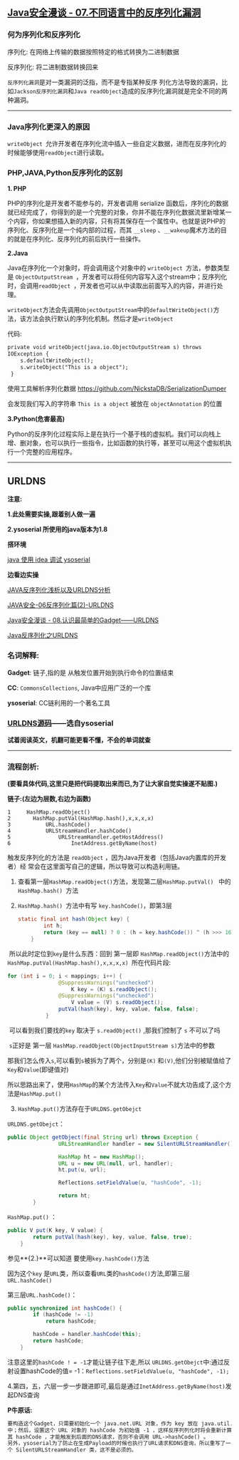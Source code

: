 ## [Java安全漫谈 - 07.不同语言中的反序列化漏洞](https://t.zsxq.com/NF2NfQf)

### 何为序列化和反序列化

序列化: 在网络上传输的数据按照特定的格式转换为二进制数据

反序列化: 将二进制数据转换回来



`反序列化漏洞`是对一类漏洞的泛指，而不是专指某种反序
列化方法导致的漏洞，比如`Jackson反序列化漏洞`和`Java readObject`造成的反序列化漏洞就是完全不同的两种漏洞。

---

### Java序列化更深入的原因

 `writeObject `允许开发者在序列化流中插入一些自定义数据，进而在反序列化的时候能够使用` readObject `进行读取。

### PHP,JAVA,Python反序列化的区别

**1. PHP**

PHP的序列化是开发者不能参与的，开发者调用 serialize 函数后，序列化的数据就已经完成了，你得到的是一个完整的对象，你并不能在序列化数据流里新增某一个内容，你如果想插入新的内容，只有将其保存在一个属性中。也就是说PHP的序列化、反序列化是一个纯内部的过程，而其 `__sleep` 、`__wakeup`魔术方法的目的就是在序列化、反序列化的前后执行一些操作。



**2.Java**

Java在序列化一个对象时，将会调用这个对象中的 `writeObject `方法，参数类型是
`ObjectOutputStream `，开发者可以将任何内容写入这个stream中；反序列化时，会调用`readObject `，开发者也可以从中读取出前面写入的内容，并进行处理。

`writeObject`方法会先调用`ObjectOutputStream`中的`defaultWriteObject()`方法，该方法会执行默认的序列化机制。然后才是`writeObject`

代码:

```md
private void writeObject(java.io.ObjectOutputStream s) throws
IOException {
    s.defaultWriteObject();
    s.writeObject("This is a object");
 }
```

使用工具解析序列化数据 https://github.com/NickstaDB/SerializationDumper

会发现我们写入的字符串 `This is a object` 被放在 `objectAnnotation` 的位置

**3.Python(危害最高)**

Python的反序列化过程实际上是在执行一个基于栈的虚拟机。我们可以向栈上增、删对象，也可以执行一些指令，比如函数的执行等，甚至可以用这个虚拟机执行一个完整的应用程序。

---

## URLDNS

**注意:**

**1.此处需要实操,跟着别人做一遍**

**2.ysoserial 所使用的java版本为1.8**



**搭环境**

[java 使用 idea 调试 ysoserial](https://www.dandelioncloud.cn/article/details/1432735494202564610)

**边看边实操**

[JAVA反序列化浅析以及URLDNS分析](http://myblog.ac.cn/archives/java%E5%8F%8D%E5%BA%8F%E5%88%97%E5%8C%96%E6%B5%85%E6%9E%90%E4%BB%A5%E5%8F%8Aurldns%E5%88%86%E6%9E%90)

[JAVA安全-06反序列化篇(2)-URLDNS](https://www.cnblogs.com/-meditation-/articles/16270796.html)

[Java安全漫谈 - 08.认识最简单的Gadget——URLDNS](https://t.zsxq.com/ieMZBQj)

[Java反序列化之URLDNS](https://github.com/Y4tacker/JavaSec/blob/main/%E5%85%B6%E4%BB%96/Java%E5%8F%8D%E5%BA%8F%E5%88%97%E5%8C%96%E4%B9%8BURLDNS/Java%E5%8F%8D%E5%BA%8F%E5%88%97%E5%8C%96%E4%B9%8BURLDNS.md)



### 名词解释:

**Gadget**: 链子,指的是 从触发位置开始到执行命令的位置结束

**CC**:  `CommonsCollections`, Java中应用广泛的一个库

**ysoserial**: CC链利用的一个著名工具



### [URLDNS源码](https://github.com/frohoff/ysoserial/blob/master/src/main/java/ysoserial/payloads/URLDNS.java)——选自ysoserial

**试着阅读英文，机翻可能更看不懂，不会的单词就查**

---



### **流程剖析:**

**(要看具体代码,这里只是把代码提取出来而已,为了让大家自觉实操遂不贴图.)**



**链子:(左边为层数,右边为函数)**

```
1     HashMap.readObject()
2       HashMap.putVal(HashMap.hash(),x,x,x,x)   
3           URL.hashCode()
4			URLStreamHandler.hashCode()
5				URLStreamHandler.getHostAddress()
6					InetAddress.getByName(host)

```



触发反序列化的方法是 `readObject` ，因为Java开发者（包括Java内置库的开发者）经
常会在这⾥⾯写自己的逻辑，所以导致可以构造利用链。

1. 查看第一层`HashMap.readObject()`方法，发现第二层`HashMap.putVal() ` 中的 `HashMap.hash() `方法

   

2. `HashMap.hash() `方法中有写 `key.hashCode()`，即第3层

   ```java
   static final int hash(Object key) {
           int h;
           return (key == null) ? 0 : (h = key.hashCode()) ^ (h >>> 16);
       }
   ```

​		所以此时定位到`key`是什么东西：回到 第一层即 `HashMap.readObject()`方法中的 `HashMap.putVal(HashMap.hash(),x,x,x,x) `所在代码片段:

```java
for (int i = 0; i < mappings; i++) {
                @SuppressWarnings("unchecked")
                    K key = (K) s.readObject();
                @SuppressWarnings("unchecked")
                    V value = (V) s.readObject();
                putVal(hash(key), key, value, false, false);
            }
```

​	可以看到我们要找的`key` 取决于 `s.readObject()` ,那我们控制了 `s` 不可以了吗

​	`s`正好是 第一层 `HashMap.readObject(ObjectInputStream s)`方法中的参数

​	那我们怎么传入`s`,可以看到`s`被拆为了两个，分别是`(K)` 和`(V)`,他们分别被赋值给了`Key`和`Value`(即键值对)

所以思路出来了，使用`HashMap`的某个方法传入`Key`和`Value`不就大功告成了,这个方法是`HashMap.put()`



3. `HashMap.put()`方法存在于`URLDNS.getObejct`

`URLDNS.getObejct`：

```java
public Object getObject(final String url) throws Exception {
                URLStreamHandler handler = new SilentURLStreamHandler();

                HashMap ht = new HashMap(); 
                URL u = new URL(null, url, handler); 
                ht.put(u, url); 

                Reflections.setFieldValue(u, "hashCode", -1); 

                return ht;
        }
```

`HashMap.put()` ： 

```java
public V put(K key, V value) {
        return putVal(hash(key), key, value, false, true);
    }
```

参见**{2.}**可以知道 要使用`key.hashCode()`方法

因为这个`key` 是`URL`类，所以查看`URL`类的`hashCode()`方法,即第三层`URL.hashCode()`

第三层`URL.hashCode()`：

```java
public synchronized int hashCode() {
        if (hashCode != -1)
            return hashCode;

        hashCode = handler.hashCode(this);
        return hashCode;
    }
```

注意这里的`hashCode ! = -1`才能让链子往下走,所以 `URLDNS.getObejct`中:通过反射设置hashCode的值= -1：`Reflections.setFieldValue(u, "hashCode", -1); `

4.第四，五，六层一步一步跟进即可,最后是通过`InetAddress.getByName(host)`发起DNS查询



**P牛原话:**

```md
要构造这个Gadget，只需要初始化⼀个 java.net.URL 对象，作为 key 放在 java.util.HashMap
中；然后，设置这个 URL 对象的 hashCode 为初始值 -1 ，这样反序列列化时将会重新计算
其 hashCode ，才能触发到后面的DNS请求，否则不会调用 URL->hashCode() 。
另外，ysoserial为了防止在生成Payload的时候也执行了URL请求和DNS查询，所以重写了一
个 SilentURLStreamHandler 类，这不是必须的。
```

